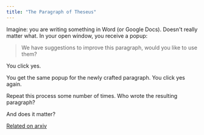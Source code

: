 ```yaml
---
title: "The Paragraph of Theseus"
---
```



Imagine: you are writing something in Word (or Google Docs). Doesn't really matter what. 
In your open window, you receive a popup:

> We have suggestions to improve this paragraph, would you like to use them?

You click yes.

You get the same popup for the newly crafted paragraph.
You click yes again. 

Repeat this process some number of times. 
Who wrote the resulting paragraph? 

And does it matter?


[Related on arxiv](https://arxiv.org/abs/2311.08374)
